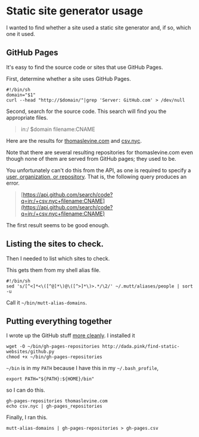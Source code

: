 # Static site generator usage
I wanted to find whether a site used a static site generator and, if so,
which one it used.

## GitHub Pages
It's easy to find the source code or sites that use GitHub Pages.

First, determine whether a site uses GitHub Pages.

    #!/bin/sh
    domain="$1"
    curl --head "http://$domain/"|grep 'Server: GitHub.com' > /dev/null

Second, search for the source code. This search will find you the appropriate
files.

> in:/ $domain filename:CNAME

Here are the results for
[thomaslevine.com](https://github.com/search?utf8=%E2%9C%93&q=in%3A%2F+thomaslevine.com+filename%3ACNAME&type=Code)
and [csv.nyc](https://github.com/search?utf8=%E2%9C%93&q=in%3A%2F+csv.nyc+filename%3ACNAME&type=Code).

Note that there are several resulting repositories for thomaslevine.com
even though none of them are served from GitHub pages; they used to be.

You unfortunately can't do this from the API, as one is required to specify a
[user, organization, or repository](https://developer.github.com/changes/#new-validation-rule).
That is, the following query produces an error.

> [https://api.github.com/search/code?q=in:/+csv.nyc+filename:CNAME](https://api.github.com/search/code?q=in:/+csv.nyc+filename:CNAME)

The first result seems to be good enough.

## Listing the sites to check.
Then I needed to list which sites to check.

This gets them from my shell alias file.

    #!/bin/sh
    sed 's/[^<]*<\([^@]*\)@\([^>]*\)>.*/\2/' ~/.mutt/aliases/people | sort -u

Call it `~/bin/mutt-alias-domains`.

## Putting everything together
I wrote up the GitHub stuff
[more cleanly](http://dada.pink/find-static-websites/github.py).
I installed it

    wget -O ~/bin/gh-pages-repositories http://dada.pink/find-static-websites/github.py
    chmod +x ~/bin/gh-pages-repositories

`~/bin` is in my `PATH` because I have this in my `~/.bash_profile`,

    export PATH="${PATH}:${HOME}/bin"

so I can do this.

    gh-pages-repositories thomaslevine.com
    echo csv.nyc | gh-pages_repositories

Finally, I ran this.

    mutt-alias-domains | gh-pages-repositories > gh-pages.csv
